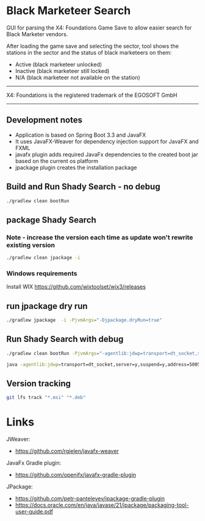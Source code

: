 # Black Marketeer Search
GUI for parsing the X4: Foundations Game Save to allow easier search for Black Marketer vendors.

After loading the game save and selecting the sector, tool shows the stations in the sector and the status of black marketeers on them:
- Active (black marketeer unlocked)
- Inactive (black marketeer still locked)
- N/A (black marketeer not available on the station)

---

X4: Foundations is the registered trademark of the EGOSOFT GmbH 

---

## Development notes

- Application is based on Spring Boot 3.3 and JavaFX
- It uses JavaFX-Weaver for dependency injection support for JavaFX and FXML
- javafx plugin adds required JavaFx dependencies to the created boot jar based on the current os platform
- jpackage plugin creates the installation package

## Build and Run Shady Search - no debug
```bash
./gradlew clean bootRun
```

## package Shady Search
### Note - increase the version each time as update won't rewrite existing version 
```bash
./gradlew clean jpackage -i
```

### Windows requirements
Install WIX https://github.com/wixtoolset/wix3/releases

## run jpackage dry run
```bash
./gradlew jpackage  -i -PjvmArgs="-Djpackage.dryRun=true"

```

## Run Shady Search  with debug
```bash
./gradlew clean bootRun -PjvmArgs="-agentlib:jdwp=transport=dt_socket,server=y,suspend=y,address=5005"
```
```bash
java -agentlib:jdwp=transport=dt_socket,server=y,suspend=y,address=5005 -jar .\build\libs\shady-search-0.0.2-SNAPSHOT.jar
```

## Version tracking
```bash
git lfs track "*.msi" "*.deb"

```

# Links

JWeaver:
- https://github.com/rgielen/javafx-weaver

JavaFx Gradle plugin:
- https://github.com/openjfx/javafx-gradle-plugin

JPackage:
- https://github.com/petr-panteleyev/jpackage-gradle-plugin
- https://docs.oracle.com/en/java/javase/21/jpackage/packaging-tool-user-guide.pdf

